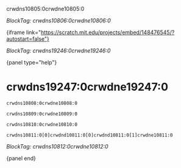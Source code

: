 crwdns10805:0crwdne10805:0

*BlockTag: crwdns10806:0crwdne10806:0*

{iframe link="https://scratch.mit.edu/projects/embed/148476545/?autostart=false"}

*BlockTag: crwdns19246:0crwdne19246:0*

{panel type="help"}

# crwdns19247:0crwdne19247:0

<pre><code class="scratch:split:random">crwdns10808:0crwdne10808:0
</code></pre>

<pre><code class="scratch:split:random">crwdns10809:0crwdne10809:0
</code></pre>

<pre><code class="scratch:split:random">crwdns10810:0crwdne10810:0
</code></pre>

<pre><code class="scratch:split:random">crwdns10811:0[0]crwdnd10811:0[0]crwdnd10811:0[1]crwdne10811:0
</code></pre>

*BlockTag: crwdns10812:0crwdne10812:0*

{panel end}